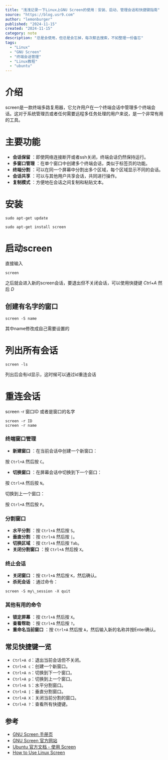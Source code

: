 ```yaml
---
title: "浅浅记录一下Linux上GNU Screen的使用：安装、启动、管理会话和快捷键指南"
source: "https://blog.usr9.com"
author: "lemonburger"
published: "2024-11-15"
created: "2024-11-15"
category: note
description: "总是会使用，但总是会忘掉，每次都去搜索，不如整理一份备忘"
tags:
  - "Linux"
  - "GNU Screen"
  - "终端会话管理"
  - "Linux教程"
  - "ubuntu"
---
```



# 介绍

screen是一款终端多路复用器，它允许用户在一个终端会话中管理多个终端会话。这对于系统管理员或者任何需要远程多任务处理的用户来说，是一个非常有用的工具。

# 主要功能

- **会话保留** ：即使网络连接断开或者ssh关闭，终端会话仍然保持运行。
- **多窗口管理** ：在单个窗口中创建多个终端会话，类似于标签页的功能。
- **终端分割** ：可以在同一个屏幕中分割出多个区域，每个区域显示不同的会话。
- **会话共享** ：可以与其他用户共享会话，共同进行操作。
- **复制模式** ：方便地在会话之间复制和粘贴文本。
# 安装

```
sudo apt-get update
```

```
sudo apt-get install screen
```

# 启动screen

直接输入
```
screen
```
之后就会进入新的screen会话，要退出但不关闭会话，可以使用快捷键 *Ctrl+A* 然后 *D*

## 创建有名字的窗口

```
screen -S name
```
其中name修改成自己需要设置的

# 列出所有会话
```
screen -ls
```
列出后会有id显示，这时候可以通过id重连会话
# 重连会话

screen -r 窗口ID 或者是窗口的名字

```
screen -r ID
screen -r name
```

### 终端窗口管理

- **新建窗口** ：在当前会话中创建一个新窗口：

按 `Ctrl+A` 然后按 `C`。
- **切换窗口** ：在屏幕会话中切换到下一个窗口：

按 `Ctrl+A` 然后按 `N`。

切换到上一个窗口：

按 `Ctrl+A` 然后按 `P`。

### 分割窗口

- **水平分割** ：按 `Ctrl+A` 然后按 `S`。
- **垂直分割** ：按 `Ctrl+A` 然后按 `|`。
- **切换区域** ：按 `Ctrl+A` 然后按 `Tab`。
- **关闭分割窗口** ：按 `Ctrl+A` 然后按 `X`。

### 终止会话

- **关闭窗口** ：按 `Ctrl+A` 然后按 `K`，然后确认。
- **杀死会话** ：通过命令：
```
screen -S my\_session -X quit
```

### 其他有用的命令

- **锁定屏幕** ：按 `Ctrl+A` 然后按 `X`。
- **查看帮助** ：按 `Ctrl+A` 然后按 `?`。
- **重命名当前窗口** ：按 `Ctrl+A` 然后按 `A`，然后输入新的名称并按Enter确认。

## 常见快捷键一览

- `Ctrl+A d`：退出当前会话但不关闭。
- `Ctrl+A c`：创建一个新窗口。
- `Ctrl+A n`：切换到下一个窗口。
- `Ctrl+A p`：切换到上一个窗口。
- `Ctrl+A S`：水平分割窗口。
- `Ctrl+A |`：垂直分割窗口。
- `Ctrl+A X`：关闭当前分割的窗口。
- `Ctrl+A ?`：查看所有快捷键。


## 参考

- [GNU Screen 手册页](https://man7.org/linux/man-pages/man1/screen.1.html)
- [GNU Screen 官方网站](https://www.gnu.org/software/screen/)
- [Ubuntu 官方文档 - 使用 Screen](https://help.ubuntu.com/community/Screen)
- [How to Use Linux Screen](https://linuxize.com/post/how-to-use-linux-screen/)
